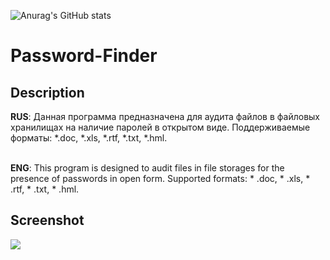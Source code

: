 ![Anurag's GitHub stats](https://github-readme-stats.vercel.app/api?username=sergiomarotco&show_icons=true&theme=radical)

# Password-Finder
## Description
**RUS**: Данная программа предназначена для аудита файлов в файловых хранилищах на наличие паролей в открытом виде.
Поддерживаемые форматы: *.doc, *.xls, *.rtf, *.txt, *.hml.

<br>**ENG**: This program is designed to audit files in file storages for the presence of passwords in open form.
Supported formats: * .doc, * .xls, * .rtf, * .txt, * .hml.

## Screenshot
<img src='https://github.com/sergiomarotco/MS-office-Password-Finder/blob/master/screenshot_PC.jpg' />
